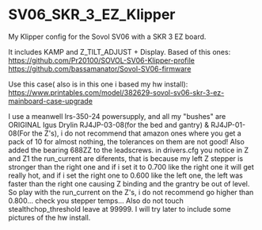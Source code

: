 # SV06_SKR_3_EZ_Klipper
My Klipper config for the Sovol SV06 with a SKR 3 EZ board.

It includes KAMP and Z_TILT_ADJUST + Display.
Based of this ones: 
https://github.com/Pr20100/SOVOL-SV06-Klipper-profile
https://github.com/bassamanator/Sovol-SV06-firmware

Use this case( also is in this one i based my hw install):
https://www.printables.com/model/382629-sovol-sv06-skr-3-ez-mainboard-case-upgrade

I use a meanwell lrs-350-24 powersupply, and all my "bushes" are ORIGINAL Igus Drylin RJ4JP-03-08(for the bed and gantry) & RJ4JP-01-08(For the Z's), i do not recommend that amazon ones where you get a pack of 10 for almost nothing, the tolerances on them are not good!
Also added the bearing 688ZZ to the leadscrews.
in drivers.cfg you notice in Z and Z1 the run_current are diferents, that is because my left Z stepper is stronger than the right one and if i set it to 0.700 like the right one it will get really hot,
and if i set the right one to 0.600 like the left one, the left was faster than the right one causing Z binding and the grantry be out of level.
So play with the run_current on the Z's, i do not recommend go higher than 0.800... check you stepper temps...
Also do not touch stealthchop_threshold leave at 99999.
I will try later to include some pictures of the hw install.
